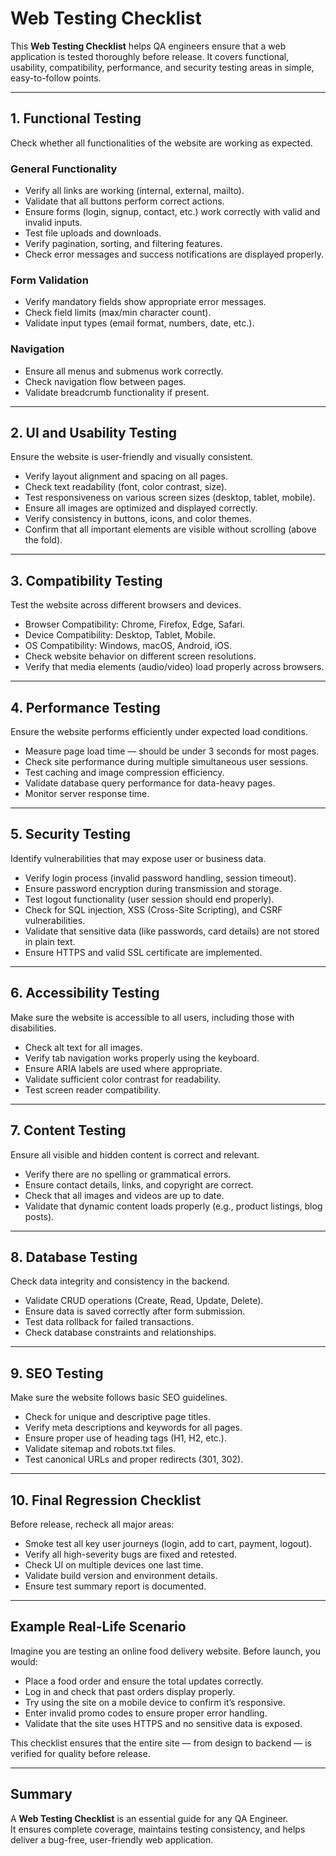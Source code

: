 # Web Testing Checklist

This **Web Testing Checklist** helps QA engineers ensure that a web application is tested thoroughly before release. It covers functional, usability, compatibility, performance, and security testing areas in simple, easy-to-follow points.

---

## 1. Functional Testing

Check whether all functionalities of the website are working as expected.

### General Functionality
- Verify all links are working (internal, external, mailto).
- Validate that all buttons perform correct actions.
- Ensure forms (login, signup, contact, etc.) work correctly with valid and invalid inputs.
- Test file uploads and downloads.
- Verify pagination, sorting, and filtering features.
- Check error messages and success notifications are displayed properly.

### Form Validation
- Verify mandatory fields show appropriate error messages.
- Check field limits (max/min character count).
- Validate input types (email format, numbers, date, etc.).

### Navigation
- Ensure all menus and submenus work correctly.
- Check navigation flow between pages.
- Validate breadcrumb functionality if present.

---

## 2. UI and Usability Testing

Ensure the website is user-friendly and visually consistent.

- Verify layout alignment and spacing on all pages.
- Check text readability (font, color contrast, size).
- Test responsiveness on various screen sizes (desktop, tablet, mobile).
- Ensure all images are optimized and displayed correctly.
- Verify consistency in buttons, icons, and color themes.
- Confirm that all important elements are visible without scrolling (above the fold).

---

## 3. Compatibility Testing

Test the website across different browsers and devices.

- Browser Compatibility: Chrome, Firefox, Edge, Safari.
- Device Compatibility: Desktop, Tablet, Mobile.
- OS Compatibility: Windows, macOS, Android, iOS.
- Check website behavior on different screen resolutions.
- Verify that media elements (audio/video) load properly across browsers.

---

## 4. Performance Testing

Ensure the website performs efficiently under expected load conditions.

- Measure page load time — should be under 3 seconds for most pages.
- Check site performance during multiple simultaneous user sessions.
- Test caching and image compression efficiency.
- Validate database query performance for data-heavy pages.
- Monitor server response time.

---

## 5. Security Testing

Identify vulnerabilities that may expose user or business data.

- Verify login process (invalid password handling, session timeout).
- Ensure password encryption during transmission and storage.
- Test logout functionality (user session should end properly).
- Check for SQL injection, XSS (Cross-Site Scripting), and CSRF vulnerabilities.
- Validate that sensitive data (like passwords, card details) are not stored in plain text.
- Ensure HTTPS and valid SSL certificate are implemented.

---

## 6. Accessibility Testing

Make sure the website is accessible to all users, including those with disabilities.

- Check alt text for all images.
- Verify tab navigation works properly using the keyboard.
- Ensure ARIA labels are used where appropriate.
- Validate sufficient color contrast for readability.
- Test screen reader compatibility.

---

## 7. Content Testing

Ensure all visible and hidden content is correct and relevant.

- Verify there are no spelling or grammatical errors.
- Ensure contact details, links, and copyright are correct.
- Check that all images and videos are up to date.
- Validate that dynamic content loads properly (e.g., product listings, blog posts).

---

## 8. Database Testing

Check data integrity and consistency in the backend.

- Validate CRUD operations (Create, Read, Update, Delete).
- Ensure data is saved correctly after form submission.
- Test data rollback for failed transactions.
- Check database constraints and relationships.

---

## 9. SEO Testing

Make sure the website follows basic SEO guidelines.

- Check for unique and descriptive page titles.
- Verify meta descriptions and keywords for all pages.
- Ensure proper use of heading tags (H1, H2, etc.).
- Validate sitemap and robots.txt files.
- Test canonical URLs and proper redirects (301, 302).

---

## 10. Final Regression Checklist

Before release, recheck all major areas:

- Smoke test all key user journeys (login, add to cart, payment, logout).
- Verify all high-severity bugs are fixed and retested.
- Check UI on multiple devices one last time.
- Validate build version and environment details.
- Ensure test summary report is documented.

---

## Example Real-Life Scenario

Imagine you are testing an online food delivery website. Before launch, you would:

- Place a food order and ensure the total updates correctly.  
- Log in and check that past orders display properly.  
- Try using the site on a mobile device to confirm it’s responsive.  
- Enter invalid promo codes to ensure proper error handling.  
- Validate that the site uses HTTPS and no sensitive data is exposed.

This checklist ensures that the entire site — from design to backend — is verified for quality before release.

---

## Summary

A **Web Testing Checklist** is an essential guide for any QA Engineer.  
It ensures complete coverage, maintains testing consistency, and helps deliver a bug-free, user-friendly web application.
